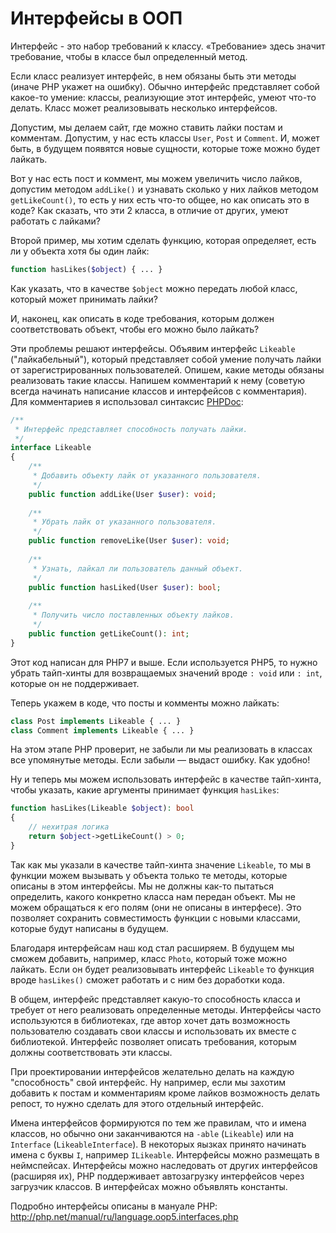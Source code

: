 # Интерфейсы в ООП

Интерфейс - это набор требований к классу. «Требование» здесь значит требование, чтобы в классе был определенный метод.

Если класс реализует интерфейс, в нем обязаны быть эти методы (иначе PHP укажет на ошибку). Обычно интерфейс представляет собой какое-то умение: классы, реализующие этот интерфейс, умеют что-то делать. Класс может реализовывать несколько интерфейсов.

Допустим, мы делаем сайт, где можно ставить лайки постам и комментам. Допустим, у нас есть классы `User`, `Post` и `Comment`. И, может быть, в будущем появятся новые сущности, которые тоже можно будет лайкать. 

Вот у нас есть пост и коммент, мы можем увеличить число лайков, допустим методом `addLike()` и узнавать сколько у них лайков методом `getLikeCount()`, то есть у них есть что-то общее, но как описать это в коде? Как сказать, что эти 2 класса, в отличие от других, умеют работать с лайками?  

Второй пример, мы хотим сделать функцию, которая определяет, есть ли у объекта хотя бы один лайк: 

```php
function hasLikes($object) { ... }
```

Как указать, что в качестве `$object` можно передать любой класс, который может принимать лайки?

И, наконец, как описать в коде требования, которым должен соответствовать объект, чтобы его можно было лайкать? 

Эти проблемы решают интерфейсы. Объявим интерфейс `Likeable` ("лайкабельный"), который представляет собой умение получать лайки от зарегистрированных пользователей. Опишем, какие методы обязаны реализовать такие классы. Напишем комментарий к нему (советую всегда начинать написание классов и интерфейсов с комментария). Для комментариев я использовал синтаксис [PHPDoc](https://ru.wikipedia.org/wiki/PHPDoc): 

```php
/**
 * Интерфейс представляет способность получать лайки.
 */
interface Likeable
{
    /**
     * Добавить объекту лайк от указанного пользователя.
     */   
    public function addLike(User $user): void;
    
    /**
     * Убрать лайк от указанного пользователя.
     */
    public function removeLike(User $user): void;
    
    /** 
     * Узнать, лайкал ли пользователь данный объект.
     */
    public function hasLiked(User $user): bool;
    
    /**
     * Получить число поставленных объекту лайков.
     */
    public function getLikeCount(): int;
}
```

Этот код написан для PHP7 и выше. Если используется PHP5, то нужно убрать тайп-хинты для возвращаемых значений вроде `: void` или `: int`, которые он не поддерживает.

Теперь укажем в коде, что посты и комменты можно лайкать: 

```php
class Post implements Likeable { ... }
class Comment implements Likeable { ... }
```

На этом этапе PHP проверит, не забыли ли мы реализовать в классах все упомянутые методы. Если забыли — выдаст ошибку. Как удобно! 

Ну и теперь мы можем использовать интерфейс в качестве тайп-хинта, чтобы указать, какие аргументы принимает функция `hasLikes`: 

```php
function hasLikes(Likeable $object): bool 
{
    // нехитрая логика
    return $object->getLikeCount() > 0;
}
```

Так как мы указали в качестве тайп-хинта значение `Likeable`, то мы в функции можем вызывать у объекта только те методы, которые описаны в этом интерфейсы. Мы не должны как-то пытаться определить, какого конкретно класса нам передан объект. Мы не можем обращаться к его полям (они не описаны в интерфесе). Это позволяет сохранить совместимость функции с новыми классами, которые будут написаны в будущем.

Благодаря интерфейсам наш код стал расширяем. В будущем мы сможем добавить, например, класс `Photo`, который тоже можно лайкать. Если он будет реализовывать интерфейс `Likeable` то функция вроде `hasLikes()` сможет работать и с ним без доработки кода.

В общем, интерфейс представляет какую-то способность класса и требует от него реализовать определенные методы. Интерфейсы часто используются в библиотеках, где автор хочет дать возможность пользователю создавать свои классы и использовать их вместе с библиотекой. Интерфейс позволяет описать требования, которым должны соответствовать эти классы.

При проектировании интерфейсов желательно делать на каждую "способность" свой интерфейс. Ну например, если мы захотим добавить к постам и комментариям кроме лайков возможность делать репост, то нужно сделать для этого отдельный интерфейс.

Имена интерфейсов формируются по тем же правилам, что и имена классов, но обычно они заканчиваются на `-able` (`Likeable`) или на `Interface` (`LikeableInterface`). В некоторых яызках принято начинать имена с буквы `I`, например `ILikeable`. Интерфейсы можно размещать в неймспейсах. Интерфейсы можно наследовать от других интерфейсов (расширяя их), PHP поддерживает автозагрузку интерфейсов через загрузчик классов. В интерфейсах можно объявлять константы.

Подробно интерфейсы описаны в мануале PHP: http://php.net/manual/ru/language.oop5.interfaces.php

